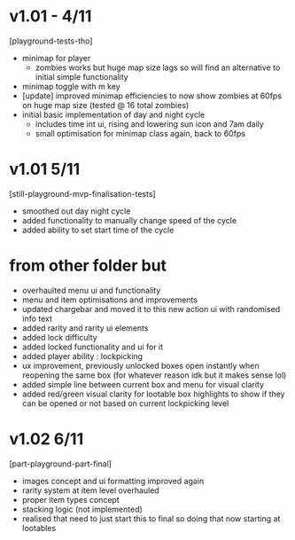 # v1.01 - 4/11
[playground-tests-tho]
- minimap for player
    - zombies works but huge map size lags so will find an alternative to initial simple functionality
- minimap toggle with m key    
- [update] improved minimap efficiencies to now show zombies at 60fps on huge map size (tested @ 16 total zombies)
- initial basic implementation of day and night cycle
    - includes time int ui, rising and lowering sun icon and 7am daily
    - small optimisation for minimap class again, back to 60fps

# v1.01 5/11
[still-playground-mvp-finalisation-tests]
- smoothed out day night cycle
- added functionality to manually change speed of the cycle
- added ability to set start time of the cycle

# from other folder but
- overhaulted menu ui and functionality
- menu and item optimisations and improvements
- updated chargebar and moved it to this new action ui with randomised info text
- added rarity and rarity ui elements
- added lock difficulty
- added locked functionality and ui for it
- added player ability : lockpicking
- ux improvement, previously unlocked boxes open instantly when reopening the same box (for whatever reason idk but it makes sense lol)
- added simple line between current box and menu for visual clarity
- added red/green visual clarity for lootable box highlights to show if they can be opened or not based on current lockpicking level


# v1.02 6/11
[part-playground-part-final]
- images concept and ui formatting improved again
- rarity system at item level overhauled
- proper item types concept
- stacking logic (not implemented)
- realised that need to just start this to final so doing that now starting at lootables
